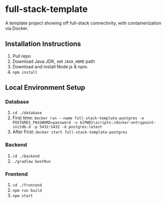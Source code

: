 # full-stack-template
A template project showing off full-stack connectivity, with containerization via Docker.

## Installation Instructions
1. Pull repo
2. Download Java JDK, set `JAVA_HOME` path
3. Download and install Node.js & npm.
4. `npm install`

## Local Environment Setup
### Database
1. `cd ./database`
2. First time: `docker run --name full-stack-template-postgres -e POSTGRES_PASSWORD=password -v ${PWD}\scripts:/docker-entrypoint-initdb.d -p 5432:5432 -d postgres:latest`
3. After First: `docker start full-stack-template-postgres`

### Backend
1. `cd ./backend`
2. `./gradlew bootRun`

### Frontend
1. `cd ./frontend`
2. `npm run build`
3. `npm start`
